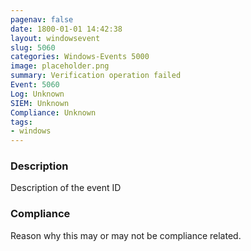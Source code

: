 ```yaml
---
pagenav: false
date: 1800-01-01 14:42:38
layout: windowsevent
slug: 5060
categories: Windows-Events 5000
image: placeholder.png
summary: Verification operation failed
Event: 5060
Log: Unknown
SIEM: Unknown
Compliance: Unknown
tags:
- windows
---
```


### Description

Description of the event ID

### Compliance

Reason why this may or may not be compliance related.
